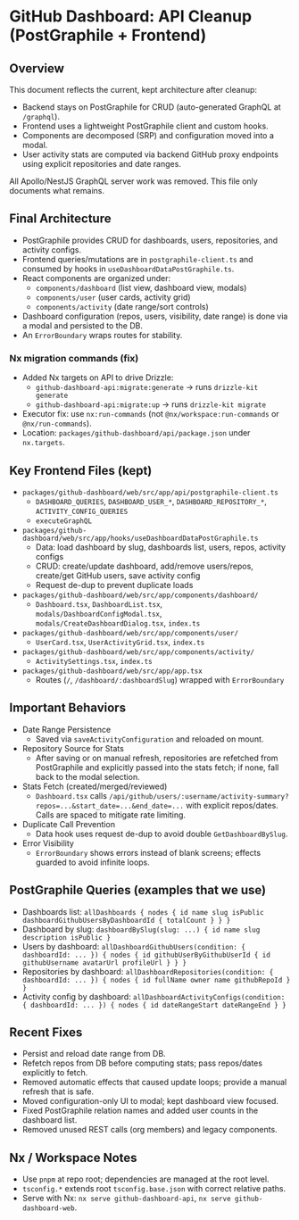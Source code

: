 # GitHub Dashboard: API Cleanup (PostGraphile + Frontend)

## Overview
This document reflects the current, kept architecture after cleanup:
- Backend stays on PostGraphile for CRUD (auto-generated GraphQL at `/graphql`).
- Frontend uses a lightweight PostGraphile client and custom hooks.
- Components are decomposed (SRP) and configuration moved into a modal.
- User activity stats are computed via backend GitHub proxy endpoints using explicit repositories and date ranges.

All Apollo/NestJS GraphQL server work was removed. This file only documents what remains.

## Final Architecture
- PostGraphile provides CRUD for dashboards, users, repositories, and activity configs.
- Frontend queries/mutations are in `postgraphile-client.ts` and consumed by hooks in `useDashboardDataPostGraphile.ts`.
- React components are organized under:
  - `components/dashboard` (list view, dashboard view, modals)
  - `components/user` (user cards, activity grid)
  - `components/activity` (date range/sort controls)
- Dashboard configuration (repos, users, visibility, date range) is done via a modal and persisted to the DB.
- An `ErrorBoundary` wraps routes for stability.

### Nx migration commands (fix)
- Added Nx targets on API to drive Drizzle:
  - `github-dashboard-api:migrate:generate` → runs `drizzle-kit generate`
  - `github-dashboard-api:migrate:up` → runs `drizzle-kit migrate`
- Executor fix: use `nx:run-commands` (not `@nx/workspace:run-commands` or `@nx/run-commands`).
- Location: `packages/github-dashboard/api/package.json` under `nx.targets`.

## Key Frontend Files (kept)
- `packages/github-dashboard/web/src/app/api/postgraphile-client.ts`
  - `DASHBOARD_QUERIES`, `DASHBOARD_USER_*`, `DASHBOARD_REPOSITORY_*`, `ACTIVITY_CONFIG_QUERIES`
  - `executeGraphQL`
- `packages/github-dashboard/web/src/app/hooks/useDashboardDataPostGraphile.ts`
  - Data: load dashboard by slug, dashboards list, users, repos, activity configs
  - CRUD: create/update dashboard, add/remove users/repos, create/get GitHub users, save activity config
  - Request de-dup to prevent duplicate loads
- `packages/github-dashboard/web/src/app/components/dashboard/`
  - `Dashboard.tsx`, `DashboardList.tsx`, `modals/DashboardConfigModal.tsx`, `modals/CreateDashboardDialog.tsx`, `index.ts`
- `packages/github-dashboard/web/src/app/components/user/`
  - `UserCard.tsx`, `UserActivityGrid.tsx`, `index.ts`
- `packages/github-dashboard/web/src/app/components/activity/`
  - `ActivitySettings.tsx`, `index.ts`
- `packages/github-dashboard/web/src/app/app.tsx`
  - Routes (`/`, `/dashboard/:dashboardSlug`) wrapped with `ErrorBoundary`

## Important Behaviors
- Date Range Persistence
  - Saved via `saveActivityConfiguration` and reloaded on mount.
- Repository Source for Stats
  - After saving or on manual refresh, repositories are refetched from PostGraphile and explicitly passed into the stats fetch; if none, fall back to the modal selection.
- Stats Fetch (created/merged/reviewed)
  - `Dashboard.tsx` calls `/api/github/users/:username/activity-summary?repos=...&start_date=...&end_date=...` with explicit repos/dates. Calls are spaced to mitigate rate limiting.
- Duplicate Call Prevention
  - Data hook uses request de-dup to avoid double `GetDashboardBySlug`.
- Error Visibility
  - `ErrorBoundary` shows errors instead of blank screens; effects guarded to avoid infinite loops.

## PostGraphile Queries (examples that we use)
- Dashboards list: `allDashboards { nodes { id name slug isPublic dashboardGithubUsersByDashboardId { totalCount } } }`
- Dashboard by slug: `dashboardBySlug(slug: ...) { id name slug description isPublic }`
- Users by dashboard: `allDashboardGithubUsers(condition: { dashboardId: ... }) { nodes { id githubUserByGithubUserId { id githubUsername avatarUrl profileUrl } } }`
- Repositories by dashboard: `allDashboardRepositories(condition: { dashboardId: ... }) { nodes { id fullName owner name githubRepoId } }`
- Activity config by dashboard: `allDashboardActivityConfigs(condition: { dashboardId: ... }) { nodes { id dateRangeStart dateRangeEnd } }`

## Recent Fixes
- Persist and reload date range from DB.
- Refetch repos from DB before computing stats; pass repos/dates explicitly to fetch.
- Removed automatic effects that caused update loops; provide a manual refresh that is safe.
- Moved configuration-only UI to modal; kept dashboard view focused.
- Fixed PostGraphile relation names and added user counts in the dashboard list.
- Removed unused REST calls (org members) and legacy components.

## Nx / Workspace Notes
- Use `pnpm` at repo root; dependencies are managed at the root level.
- `tsconfig.*` extends root `tsconfig.base.json` with correct relative paths.
- Serve with Nx: `nx serve github-dashboard-api`, `nx serve github-dashboard-web`.
